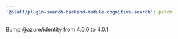 ```yaml
---
'@platt/plugin-search-backend-module-cognitive-search': patch
---
```


Bump @azure/identity from 4.0.0 to 4.0.1

